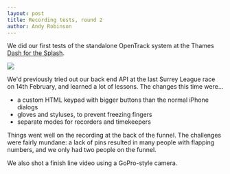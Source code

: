 ```yaml
---
layout: post
title: Recording tests, round 2
author: Andy Robinson
---
```



We did our first tests of the standalone OpenTrack system at the Thames
<a href="http://www.dashforthesplash.com">Dash for the Splash</a>.

<img src="http://file.opentrack.run/img/2017/dashforthesplash.jpg"/>

We'd previously tried out our back end API at the last Surrey League race on 14th February, and learned a lot of lessons.  The changes this time were...

 - a custom HTML keypad with bigger buttons than the normal iPhone dialogs
 - gloves and styluses, to prevent freezing fingers
 - separate modes for recorders and timekeepers
 
Things went well on the recording at the back of the funnel.  The challenges were fairly mundane:  a lack of pins resulted in many people with flapping numbers, and we only had two people on the funnel.

We also shot a finish line video using a GoPro-style camera.  

